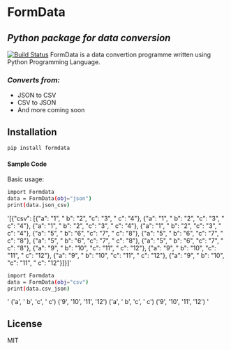 # FormData
## _Python package for data conversion_

[![Build Status](https://travis-ci.org/joemccann/dillinger.svg?branch=master)](https://www.facebook.com/AgesXpat)
FormData is a data convertion programme written using Python Programming Language.
### _Converts from:_   
- JSON to CSV
- CSV to JSON
- And more coming soon

## Installation

```sh
pip install formdata
```

#### Sample Code

Basic usage:

```sh
import Formdata
data = FormData(obj="json")
print(data.json_csv)
```
'[{"csv": [{"a": "1", " b": "2", "c": "3", " c": "4"}, {"a": "1", " b": "2", "c": "3", " c": "4"}, {"a": "1", " b": "2", "c": "3", " c": "4"}, {"a": "1", " b": "2", "c": "3", " c": "4"}, {"a": "5", " b": "6", "c": "7", " c": "8"}, {"a": "5", " b": "6", "c": "7", " c": "8"}, {"a": "5", " b": "6", "c": "7", " c": "8"}, {"a": "5", " b": "6", "c": "7", " c": "8"}, {"a": "9", " b": "10", "c": "11", " c": "12"}, {"a": "9", " b": "10", "c": "11", " c": "12"}, {"a": "9", " b": "10", "c": "11", " c": "12"}, {"a": "9", " b": "10", "c": "11", " c": "12"}]}]'

```sh
import Formdata
data = FormData(obj="csv")
print(data.csv_json)
```
'
('a', ' b', 'c', ' c')
('9', '10', '11', '12')
('a', ' b', 'c', ' c')
('9', '10', '11', '12')
'
## License
MIT
